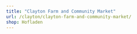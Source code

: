 ```yaml
---
title: "Clayton Farm and Community Market"
url: /clayton/clayton-farm-and-community-market/
shop: Hofladen
---
```

